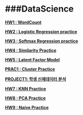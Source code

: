 ###DataScience
===

[**__HW1 : WordCount__**](https://github.com/yannJu/Data-Science/tree/master/DataScience%20HW_1)


[**__HW2 : Logistic Regression practice__**](https://github.com/yannJu/Data-Science/tree/master/DataScience%20HW_2)


[**__HW3 : Softmax Regression practice__**](https://github.com/yannJu/Data-Science/tree/master/DataScience%20HW_3)


[**__HW4 : Similarity Practice__**](https://github.com/yannJu/Data-Science/tree/master/DataScience%20HW_4)


[**__HW5 : Latent Factor Model__**](https://github.com/yannJu/Data-Science/tree/master/DataScience%20HW_5)


[**__PRAC1 : Cluster Practice__**](https://github.com/yannJu/Data-Science/tree/master/DataScience%20Prac_1)


[**__PROJECT1: 학생 신체데이터 분석__**](https://github.com/yannJu/Data-Science/tree/master/DataScience%20ProJ_1)


[**__HW7 : KNN Practice__**](https://github.com/yannJu/Data-Science/tree/master/DataScience%20HW_7)


[**__HW8 : PCA Practice__**](https://github.com/yannJu/Data-Science/tree/master/DataScience%20HW_8)


[**__HW9 : Naive Practice__**](https://github.com/yannJu/Data-Science/tree/master/DataScience%20HW_9)
